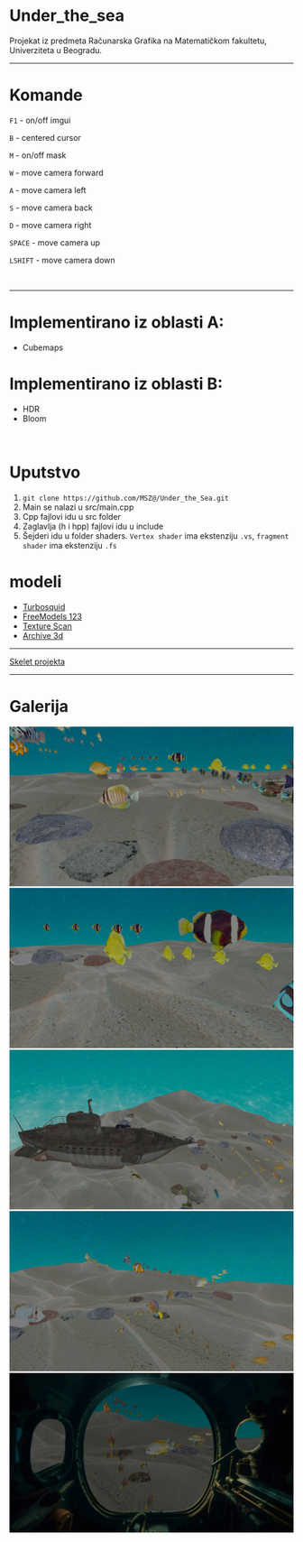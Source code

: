 # Under_the_sea

Projekat iz predmeta Računarska Grafika na Matematičkom fakultetu, Univerziteta u Beogradu.

---------------------
# Komande

`F1` - on/off imgui

`B`  - centered cursor

`M`  - on/off mask

`W`  - move camera forward

`A`  - move camera left

`S`  - move camera back

`D`  - move camera right

`SPACE` - move camera up

`LSHIFT` - move camera down


<br>

---------------------

# Implementirano iz oblasti A:
* Cubemaps

# Implementirano iz oblasti B:
* HDR
* Bloom


<br>

# Uputstvo
1. `git clone https://github.com/MSZ@/Under_the_Sea.git`
2. Main se nalazi u src/main.cpp
3. Cpp fajlovi idu u src folder
4. Zaglavlja (h i hpp) fajlovi idu u include
5. Šejderi idu u folder shaders. `Vertex shader` ima ekstenziju `.vs`, `fragment shader` ima ekstenziju `.fs`


#  modeli
- [Turbosquid](https://www.turbosquid.com)
- [FreeModels 123](123free3dmodels.com)
- [Texture Scan](https://www.texturecan.com)
- [Archive 3d](archive3d.net)
---------------

[Skelet projekta](https://github.com/matf-racunarska-grafika/project_base.git)

--------------------

# Galerija

![image](./images/1.png)
![image](./images/2.png)
![image](./images/3.png)
![image](./images/4.png)
![image](./images/5.png)
